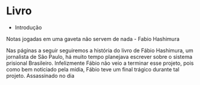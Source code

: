 
# Livro
-  Introdução


Notas jogadas em uma gaveta não servem de nada 
														- Fabio Hashimura

Nas páginas a seguir seguiremos a história do livro de Fábio Hashimura, um jornalista de São Paulo, há muito tempo planejava escrever sobre o sistema prisional Brasileiro. Infelizmente Fábio não veio a terminar esse projeto, pois como bem noticiado pela mídia, Fábio teve um final trágico durante tal projeto. Assassinado no dia 
  
  


